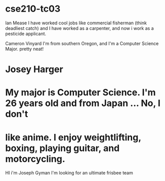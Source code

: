 # cse210-tc03

Ian Mease
I have worked cool jobs like commercial fisherman (think deadliest catch) and I have
worked as a carpenter, and now i work as a pesticide applicant.

Cameron Vinyard
I'm from southern Oregon, and I'm a Computer Science Major. pretty neat!

# Josey Harger
#  My major is Computer Science. I'm 26 years old and from Japan ... No, I don't
#  like anime. I enjoy weightlifting, boxing, playing guitar, and motorcycling.


HI i'm Joseph Gyman
I'm looking for an ultimate frisbee team
